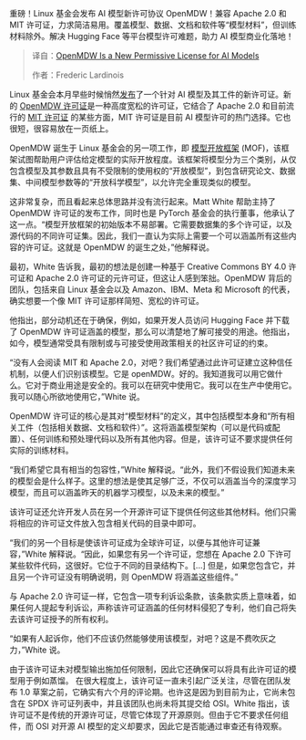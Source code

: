 <!--
title: OpenMDW是一个新的AI模型许可协议
cover: https://cdn.thenewstack.io/media/2025/05/47368cdf-virginia-johnson-qmnnzj_ok-m-unsplash-scaled.jpg
summary: 重磅！Linux 基金会发布 AI 模型新许可协议 OpenMDW！兼容 Apache 2.0 和 MIT 许可证，力求简洁易用。覆盖模型、数据、文档和软件等“模型材料”，但训练材料除外。解决 Hugging Face 等平台模型许可难题，助力 AI 模型商业化落地！
-->

重磅！Linux 基金会发布 AI 模型新许可协议 OpenMDW！兼容 Apache 2.0 和 MIT 许可证，力求简洁易用。覆盖模型、数据、文档和软件等“模型材料”，但训练材料除外。解决 Hugging Face 等平台模型许可难题，助力 AI 模型商业化落地！

> 译自：[OpenMDW Is a New Permissive License for AI Models](https://thenewstack.io/openmdw-is-a-new-permissive-license-for-ai-models/)
> 
> 作者：Frederic Lardinois

Linux 基金会本月早些时候悄然[发布](https://openmdw.ai/)了一个针对 AI 模型及其工件的新许可证。新的 [OpenMDW 许可证](https://openmdw.ai/license/)是一种高度宽松的许可证，它结合了 Apache 2.0 和目前流行的 [MIT 许可证](https://opensource.org/license/mit) 的某些方面，MIT 许可证是目前 AI 模型许可的热门选择。它也很短，很容易放在一页纸上。

OpenMDW 诞生于 Linux 基金会的另一项工作，即 [模型开放框架](https://isitopen.ai/) (MOF)，该框架试图帮助用户评估给定模型的实际开放程度。该框架将模型分为三个类别，从仅包含模型及其参数且具有不受限制的使用权的“开放模型”，到包含研究论文、数据集、中间模型参数等的“开放科学模型”，以允许完全重现类似的模型。

这非常复杂，而且看起来总体思路并没有流行起来。Matt White 帮助主持了 OpenMDW 许可证的发布工作，同时也是 PyTorch 基金会的执行董事，他承认了这一点。“模型开放框架的初始版本不易部署。它需要数据集的多个许可证，以及源代码的不同许可证集。因此，我们一直认为实际上需要一个可以涵盖所有这些内容的许可证。这就是 OpenMDW 的诞生之处，”他解释说。

最初，White 告诉我，最初的想法是创建一种基于 Creative Commons BY 4.0 许可证和 Apache 2.0 许可证的元许可证，但这让人感到笨拙。OpenMDW 背后的团队，包括来自 Linux 基金会以及 Amazon、IBM、Meta 和 Microsoft 的代表，确实想要一个像 MIT 许可证那样简短、宽松的许可证。

他指出，部分动机还在于确保，例如，如果开发人员访问 Hugging Face 并下载了 OpenMDW 许可证涵盖的模型，那么可以清楚地了解可接受的用途。他指出，如今，模型通常受具有限制或与可接受使用政策相关的社区许可证的约束。

“没有人会阅读 MIT 和 Apache 2.0，对吧？我们希望通过此许可证建立这种信任机制，以便人们识别该模型。它是 openMDW。好的。我知道我可以用它做什么。它对于商业用途是安全的。我可以在研究中使用它。我可以在生产中使用它。我可以随心所欲地使用它，”White 说。

OpenMDW 许可证的核心是其对“模型材料”的定义，其中包括模型本身和“所有相关工件（包括相关数据、文档和软件）”。这将涵盖模型架构（可以是代码或配置）、任何训练和预处理代码以及所有其他内容。但是，该许可证不要求提供任何实际的训练材料。

“我们希望它具有相当的包容性，”White 解释说。“此外，我们不假设我们知道未来的模型会是什么样子。这里的想法是使其足够广泛，不仅可以涵盖当今的深度学习模型，而且可以涵盖昨天的机器学习模型，以及未来的模型。”

该许可证还允许开发人员在另一个开源许可证下提供任何这些其他材料。他们只需将相应的许可证文件放入包含相关代码的目录中即可。

“我们的另一个目标是使该许可证成为全球许可证，以便与其他许可证兼容，”White 解释说。“因此，如果您有另一个许可证，您想在 Apache 2.0 下许可某些软件代码，这很好。它位于不同的目录结构下。[...] 但是，如果您包含它，并且另一个许可证没有明确说明，则 OpenMDW 将涵盖这些组件。”

与 Apache 2.0 许可证一样，它包含一项专利诉讼条款，该条款实质上意味着，如果任何人提起专利诉讼，声称该许可证涵盖的任何材料侵犯了专利，他们自己将失去该许可证授予的所有权利。

“如果有人起诉你，他们不应该仍然能够使用该模型，对吧？这是不费吹灰之力，”White 说。

由于该许可证未对模型输出施加任何限制，因此它还确保可以将具有此许可证的模型用于例如蒸馏。
在很大程度上，该许可证一直未引起广泛关注，尽管在团队发布 1.0 草案之前，它确实有六个月的评论期。也许这是因为到目前为止，它尚未包含在 SPDX 许可证列表中，并且该团队也尚未将其提交给 OSI。White 指出，该许可证不是传统的开源许可证，尽管它体现了开源原则。但由于它不要求任何组件，而 OSI 对开源 AI 模型的定义却要求，因此它是否能通过审查还有待观察。